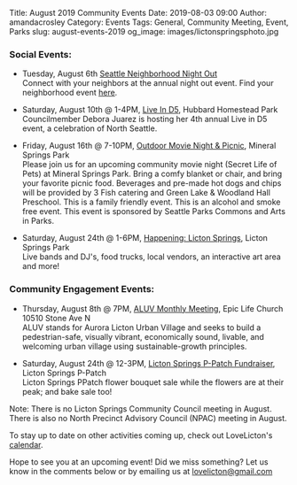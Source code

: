 Title: August 2019 Community Events
Date: 2019-08-03 09:00
Author: amandacrosley
Category: Events
Tags: General, Community Meeting, Event, Parks
slug: august-events-2019
og_image: images/lictonspringsphoto.jpg

### Social Events:

*   Tuesday, August 6th [Seattle Neighborhood Night Out](http://www.seattle.gov/police/community-policing/night-out) <br>
Connect with your neighbors at the annual night out event. Find your neighborhood event [here](http://www.seattle.gov/police/community-policing/night-out/view-the-map). 

*   Saturday, August 10th @ 1-4PM, [Live In D5](https://www.facebook.com/events/474123953414082/), Hubbard Homestead Park<br>
Councilmember Debora Juarez is hosting her 4th annual Live in D5 event, a celebration of North Seattle. 

*   Friday, August 16th @ 7-10PM, [Outdoor Movie Night & Picnic](https://www.facebook.com/events/512601515946599/), Mineral Springs Park<br>
Please join us for an upcoming community movie night (Secret Life of Pets) at Mineral Springs Park. Bring a comfy blanket or chair, and bring your favorite picnic food. Beverages and pre-made hot dogs and chips will be provided by 3 Fish catering and Green Lake & Woodland Hall Preschool. This is a family friendly event. This is an alcohol and smoke free event. This event is sponsored by Seattle Parks Commons and Arts in Parks.

*   Saturday, August 24th @ 1-6PM, [Happening: Licton Springs](https://www.facebook.com/events/859648314420537/), Licton Springs Park<br>
Live bands and DJ's, food trucks, local vendors, an interactive art area and more! 

### Community Engagement Events:

*   Thursday, August 8th @ 7PM, [ALUV Monthly Meeting](https://www.facebook.com/events/2371709539602641/), Epic Life Church 10510 Stone Ave N<br />
ALUV stands for Aurora Licton Urban Village and seeks to build a pedestrian-safe, visually vibrant, economically sound, livable, and welcoming urban village using sustainable-growth principles.

*   Saturday, August 24th @ 12-3PM, [Licton Springs P-Patch Fundraiser](https://www.facebook.com/events/730890864026934/), Licton Springs P-Patch<br>
Licton Springs PPatch flower bouquet sale while the flowers are at their peak; and bake sale too!

Note: There is no Licton Springs Community Council meeting in August. 
There is also no North Precinct Advisory Council (NPAC) meeting in August. 

To stay up to date on other activities coming up, check out LoveLicton's [calendar](https://lovelicton.com/pages/community-calendar.html).

Hope to see you at an upcoming event!
Did we miss something? Let us know in the comments below or by emailing us at [lovelicton@gmail.com](mailto:lovelicton@gmail.com)
